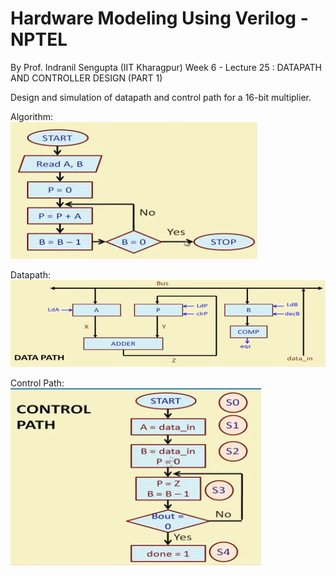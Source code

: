 # Hardware Modeling Using Verilog - NPTEL

By Prof. Indranil Sengupta (IIT Kharagpur)
Week 6 - Lecture 25 : DATAPATH AND CONTROLLER DESIGN (PART 1)

Design and simulation of datapath and control path for a 16-bit multiplier.

Algorithm:  
![Algorithm](files/algorithm-multiplier.png "Algorithm")

Datapath:  
![Datapath](files/datapath-multiplier.png "Datapath")

Control Path:  
![Control Path](files/controlpath-multiplier.png "Control Path")